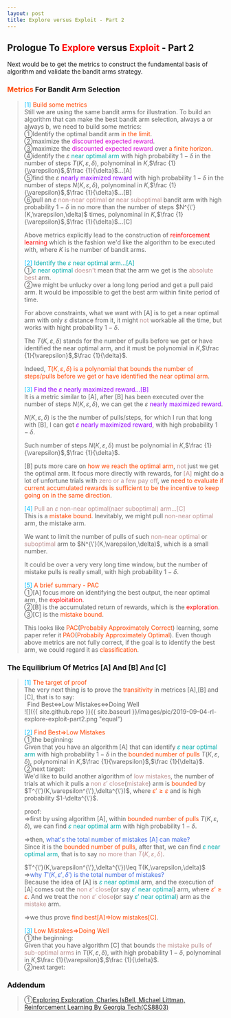 ```yaml
---
layout: post
title: Explore versus Exploit - Part 2
---
```


## Prologue To <font color="Red">Explore</font> versus <font color="Red">Exploit</font> - Part 2
<p class="message">
Next would be to get the metrics to construct the fundamental basis of algorithm and validate the bandit arms strategy.
</p>

### <font color="OrangeRed">Metrics</font> For Bandit Arm Selection
><font color="DeepSkyBlue">[1]</font>
><font color="OrangeRed">Build some metrics</font>  
>Still we are using the same bandit arms for illustration.  To build an algorithm that can make the best bandit arm selection, always a or always b, we need to build some metrics:  
>&#10112;Identify the optimal bandit arm <font color="OrangeRed">in the limit</font>.    
>&#10113;maximize the <font color="#D600D6">discounted expected reward</font>.    
>&#10114;maximize the <font color="#D600D6">discounted expected reward</font> over <font color="OrangeRed">a finite horizon</font>.  
>&#10115;identify the $\varepsilon$ <font color="#00ADAD">near optimal arm</font> with high probability $1-\delta$ in the number of steps $T(K,\varepsilon,\delta)$, polynominal in $K$,$\frac {1}{\varepsilon}$,$\frac {1}{\delta}$...[A]  
>&#10116;find the $\varepsilon$ <font color="#9300FF">nearly maximized reward</font> with high probability $1-\delta$ in the number of steps $N(K,\varepsilon,\delta)$, polynominal in $K$,$\frac {1}{\varepsilon}$,$\frac {1}{\delta}$...[B]  
>&#10117;pull an $\varepsilon$ <font color="RosyBrown">non-near optimal</font> or <font color="RosyBrown">near suboptimal</font> bandit arm with high probability $1-\delta$ in no more than the number of steps $N^{\'}(K,\varepsilon,\delta)$ times, polynominal in $K$,$\frac {1}{\varepsilon}$,$\frac {1}{\delta}$...[C]  
>
>Above metrics explicitly lead to the construction of <font color="Red">reinforcement learning</font> which is the fashion we'd like the algorithm to be executed with, where $K$ is he number of bandit arms.  
>
><font color="DeepSkyBlue">[2]</font>
><font color="#00ADAD">Identify the $\varepsilon$ near optimal arm...[A]</font>  
>&#10112;<font color="#00ADAD">$\varepsilon$ near optimal</font> <font color="RosyBrown">doesn't</font> mean that the arm we get is the <font color="RosyBrown">absolute best</font> arm.  
>&#10113;we might be unlucky over a long long period and get a pull paid arm. It would be impossible to get the best arm within finite period of time.  
>
>For above constraints, what we want with [A] is to get a near optimal arm with only $\varepsilon$ distance from it, it might <font color="RosyBrown">not</font> workable all the time, but works with hight probability $1-\delta$.  
>
>The $T(K,\varepsilon,\delta)$ stands for the number of pulls before we get or have identified the near optimal arm, and it must be polynomial in $K$,$\frac {1}{\varepsilon}$,$\frac {1}{\delta}$.  
>
>Indeed, <font color="OrangeRed">$T(K,\varepsilon,\delta)$ is a polynomial that bounds the number of steps/pulls before we get or have identified the near optimal arm</font>.  
>
><font color="DeepSkyBlue">[3]</font>
><font color="#9300FF">Find the $\varepsilon$ nearly maximized reward...[B]</font>  
>It is a metric similar to [A], after [B] has been executed over the number of steps $N(K,\varepsilon,\delta)$, we can get the $\varepsilon$ <font color="#9300FF">nearly maximized reward</font>.  
>
>$N(K,\varepsilon,\delta)$ is the the number of pulls/steps, for which I run that long with [B], I can get <font color="#9300FF">$\varepsilon$ nearly maximized reward</font>, with high probability $1-\delta$.  
>
>Such number of steps $N(K,\varepsilon,\delta)$ must be polynomial in $K$,$\frac {1}{\varepsilon}$,$\frac {1}{\delta}$.  
>
>[B] puts more care on <font color="OrangeRed">how we reach the optimal arm</font>, <font color="RosyBrown">not</font> just we get the optimal arm.  It focus more directly with rewards, for <font color="RosyBrown">[A]</font> might do a lot of unfortune trials with <font color="RosyBrown">zero or a few pay off</font>, we <font color="OrangeRed">need to evaluate if current accumulated rewards is sufficient to be the incentive to keep going on in the same direction</font>.  
>
><font color="DeepSkyBlue">[4]</font>
><font color="RosyBrown">Pull an $\varepsilon$ non-near optimal(naer suboptimal) arm...[C]</font>  
>This is a <font color="OrangeRed">mistake bound</font>.  Inevitably, we might pull <font color="RosyBrown">non-near optimal</font> arm, the mistake arm.  
>
>We want to limit the number of pulls of such <font color="RosyBrown">non-near optimal</font> or <font color="RosyBrown">suboptimal</font> arm to $N^{\'}(K,\varepsilon,\delta)$, which is a small number.  
>
>It could be over a very very long time window, but the number of mistake pulls is really small, with high probability $1-\delta$.  
>
><font color="DeepSkyBlue">[5]</font>
><font color="OrangeRed">A brief summary - PAC</font>  
>&#10112;[A] focus more on identifying the best output, the near optimal arm, the <font color="Red">exploitation</font>.  
>&#10113;[B] is the accumulated return of rewards, which is the <font color="Red">exploration</font>.  
>&#10114;[C] is the <font color="OrangeRed">mistake bound</font>.  
>
>This looks like <font color="OrangeRed">PAC</font>(<font color="OrangeRed">Probabily Approximately Correct</font>) learning, some paper refer it <font color="OrangeRed">PAO</font>(<font color="OrangeRed">Probabily Approximately Optimal</font>).  Even though above metrics are not fully correct, if the goal is to identify the best arm, we could regard it as <font color="OrangeRed">classification</font>.  

### The Equilibrium Of Metrics [A] And [B] And [C]
><font color="DeepSkyBlue">[1]</font>
><font color="OrangeRed">The target of proof</font>  
>The very next thing is to prove the <font color="OrangeRed">transitivity</font> in metrices [A],[B] and [C], that is to say:  
>$\;\;$Find Best$\Leftrightarrow$Low Mistakes$\Leftrightarrow$Doing Well  
![]({{ site.github.repo }}{{ site.baseurl }}/images/pic/2019-09-04-rl-explore-exploit-part2.png "equal")
>
><font color="DeepSkyBlue">[2]</font>
><font color="OrangeRed">Find Best$\Rightarrow$Low Mistakes</font>  
>&#10112;the beginning:  
>Given that you have an algorithm [A] that can identify <font color="#00ADAD">$\varepsilon$ near optimal arm</font> with high probability $1-\delta$ in the <font color="OrangeRed">bounded number of pulls</font> $T(K,\varepsilon,\delta)$, polynominal in $K$,$\frac {1}{\varepsilon}$,$\frac {1}{\delta}$.  
>&#10113;next target:  
>We'd like to build another algorithm of <font color="RosyBrown">low mistakes</font>, the number of trials at which it pulls a <font color="RosyBrown">non $\varepsilon'$ close</font>(<font color="RosyBrown">mistake</font>) arm is <font color="OrangeRed">bounded</font> by $T^{\'}(K,\varepsilon^{\'},\delta^{\'})$, where <font color="OrangeRed">$\varepsilon'\geq\varepsilon$</font> and is high probability $1-\delta^{\'}$.  
>  
>proof:  
>$\Rightarrow$first by using algorithm [A], within <font color="OrangeRed">bounded number of pulls</font> $T(K,\varepsilon,\delta)$, we can find <font color="#00ADAD">$\varepsilon$ near optimal arm</font> with high probability $1-\delta$.  
>
>$\Rightarrow$then, <font color="RoyalBlue">what's the total number of mistakes [A] can make?</font>  
>Since it is the <font color="OrangeRed">bounded number of pulls</font>, after that, we can find <font color="#00ADAD">$\varepsilon$ near optimal arm</font>, that is to say <font color="RosyBrown">no more than $T(K,\varepsilon,\delta)$</font>.  
>
>$T^{\'}(K,\varepsilon^{\'},\delta^{\'})\leq T(K,\varepsilon,\delta)$  
>$\Rightarrow$<font color="RoyalBlue">why $T'(K,\varepsilon',\delta')$ is the total number of mistakes?</font>  
>Because the idea of [A] is <font color="#00ADAD">$\varepsilon$ near optimal</font> arm, and the execution of [A] comes out the <font color="RosyBrown">non $\varepsilon'$ close</font>(or say <font color="#00ADAD">$\varepsilon'$ near optimal</font>) arm, where <font color="OrangeRed">$\varepsilon'\geq\varepsilon$</font>.  And we treat the <font color="RosyBrown">non $\varepsilon'$ close</font>(or say <font color="#00ADAD">$\varepsilon'$ near optimal</font>) arm as the <font color="RosyBrown">mistake</font> arm.  
>
>$\Rightarrow$we thus prove <font color="OrangeRed">find best[A]$\Rightarrow$low mistakes[C]</font>.  
>
><font color="DeepSkyBlue">[3]</font>
><font color="OrangeRed">Low Mistakes$\Rightarrow$Doing Well</font>  
>&#10112;the beginning:  
>Given that you have algorithm [C] that bounds <font color="RosyBrown">the mistake pulls of sub-optimal arms</font> in $T(K,\varepsilon,\delta)$, with high probability $1-\delta$, polynominal in $K$,$\frac {1}{\varepsilon}$,$\frac {1}{\delta}$.  
>&#10113;next target:  
>
<!--
><font color="DeepSkyBlue">[4]</font>
><font color="OrangeRed">Doing Well$\Rightarrow$Find Best</font>  
>
-->

### Addendum
>&#10112;[Exploring Exploration, Charles IsBell, Michael Littman, Reinforcement Learning By Georgia Tech(CS8803)](https://classroom.udacity.com/courses/ud600/lessons/4402978778/concepts/44548888230923)  

<!-- Γ -->
<!-- \Omega -->
<!-- \cap intersection -->
<!-- \cup union -->
<!-- \frac{\Gamma(k + n)}{\Gamma(n)} \frac{1}{r^k}  -->
<!-- \mbox{\large$\vert$}\nolimits_0^\infty -->
<!-- \vert_0^\infty -->
<!-- \vert_{0.5}^{\infty} -->
<!-- &prime; ′ -->
<!-- &Prime; ″ -->
<!-- $E\lbrack X\rbrack$ -->
<!-- \overline{X_n} -->
<!-- \underset{Succss}P -->
<!-- \frac{{\overline {X_n}}-\mu}{S/\sqrt n} -->
<!-- \lim_{t\rightarrow\infty} -->
<!-- \int_{0}^{a}\lambda\cdot e^{-\lambda\cdot t}\operatorname dt -->
<!-- \Leftrightarrow -->
<!-- \prod_{v\in V} -->
<!-- \subset -->
<!-- \subseteq -->
<!-- \varnothing -->
<!-- \perp -->
<!-- \overset\triangle= -->
<!-- \left|X\right| -->
<!-- \xrightarrow{r_t} -->
<!-- \left\|?\right\| => ||?||-->
<!-- \left|?\right| => |?|-->
<!-- \lbrack BQ\rbrack => [BQ] -->
<!-- \subset -->
<!-- \subseteq -->

<!-- Notes -->
<!-- <font color="OrangeRed">items, verb, to make it the focus, mathematic expression</font> -->
<!-- <font color="Red">KKT</font> -->
<!-- <font color="Red">SMO heuristics</font> -->
<!-- <font color="Red">F</font> distribution -->
<!-- <font color="Red">t</font> distribution -->
<!-- <font color="DeepSkyBlue">suggested item, soft item</font> -->
<!-- <font color="RoyalBlue">old alpha, quiz, example</font> -->
<!-- <font color="Green">new alpha</font> -->

<!-- <font color="#C20000">conclusion, finding</font> -->
<!-- <font color="DeepPink">positive conclusion, finding</font> -->
<!-- <font color="RosyBrown">negative conclusion, finding</font> -->

<!-- <font color="#00ADAD">policy</font> -->
<!-- <font color="#6100A8">full observable</font> -->
<!-- <font color="#FFAC12">partial observable</font> -->
<!-- <font color="#EB00EB">stochastic</font> -->
<!-- <font color="#8400E6">state transition</font> -->
<!-- <font color="#D600D6">discount factor gamma $\gamma$</font> -->
<!-- <font color="#D600D6">$V(S)$</font> -->
<!-- <font color="#9300FF">immediate reward R(S)</font> -->

<!-- ### <font color="RoyalBlue">Example</font>: Illustration By Rainy And Sunny Days In One Week -->
<!-- <font color="RoyalBlue">[Question]</font> -->
<!-- <font color="DeepSkyBlue">[Answer]</font> -->

<!-- <font color="Brown">Notes::mjtsai1974</font> -->

<!-- 
[1]Given the vehicles pass through a highway toll station is $6$ per minute, what is the probability that no cars within $30$ seconds?
><font color="DeepSkyBlue">[1]</font>
><font color="OrangeRed">Given the vehicles pass through a highway toll station is $6$ per minute, what is the probability that no cars within $30$ seconds?</font>  
-->

<!--
><font color="DeepSkyBlue">[Notes]</font>
><font color="OrangeRed">Why at this moment, the Poisson and exponential probability come out with different result?</font>  
-->

<!-- https://www.medcalc.org/manual/gamma_distribution_functions.php -->
<!-- https://www.statlect.com/probability-distributions/student-t-distribution#hid5 -->
<!-- http://www.wiris.com/editor/demo/en/ -->